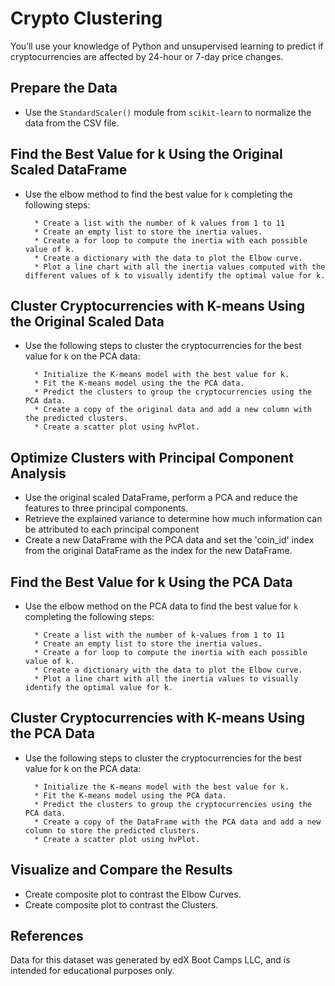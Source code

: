 # Crypto Clustering
  
You’ll use your knowledge of Python and unsupervised learning to predict if cryptocurrencies are affected by 24-hour or 7-day price changes.

## Prepare the Data

* Use the `StandardScaler()` module from `scikit-learn` to normalize the data from the CSV file.


## Find the Best Value for k Using the Original Scaled DataFrame

* Use the elbow method to find the best value for `k` completing the following steps:

        * Create a list with the number of k values from 1 to 11
        * Create an empty list to store the inertia values.
        * Create a for loop to compute the inertia with each possible value of k.
        * Create a dictionary with the data to plot the Elbow curve.
        * Plot a line chart with all the inertia values computed with the different values of k to visually identify the optimal value for k.


## Cluster Cryptocurrencies with K-means Using the Original Scaled Data

* Use the following steps to cluster the cryptocurrencies for the best value for `k` on the PCA data:

        * Initialize the K-means model with the best value for k.
        * Fit the K-means model using the the PCA data.
        * Predict the clusters to group the cryptocurrencies using the PCA data.
        * Create a copy of the original data and add a new column with the predicted clusters.
        * Create a scatter plot using hvPlot.


## Optimize Clusters with Principal Component Analysis

* Use the original scaled DataFrame, perform a PCA and reduce the features to three principal components.
* Retrieve the explained variance to determine how much information can be attributed to each principal component
* Create a new DataFrame with the PCA data and set the 'coin_id' index from the original DataFrame as the index for the new DataFrame.


## Find the Best Value for k Using the PCA Data

* Use the elbow method on the PCA data to find the best value for `k` completing the following steps:

        * Create a list with the number of k-values from 1 to 11
        * Create an empty list to store the inertia values.
        * Create a for loop to compute the inertia with each possible value of k.
        * Create a dictionary with the data to plot the Elbow curve.
        * Plot a line chart with all the inertia values to visually identify the optimal value for k.


## Cluster Cryptocurrencies with K-means Using the PCA Data

* Use the following steps to cluster the cryptocurrencies for the best value for k on the PCA data:

        * Initialize the K-means model with the best value for k.
        * Fit the K-means model using the PCA data.
        * Predict the clusters to group the cryptocurrencies using the PCA data.
        * Create a copy of the DataFrame with the PCA data and add a new column to store the predicted clusters.
        * Create a scatter plot using hvPlot.


## Visualize and Compare the Results 

* Create composite plot to contrast the Elbow Curves. 
* Create composite plot to contrast the Clusters.

## References
Data for this dataset was generated by edX Boot Camps LLC, and is intended for educational purposes only.
